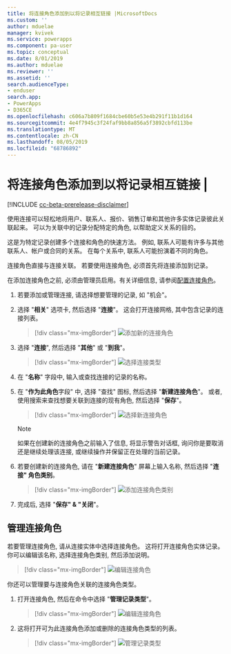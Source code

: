 ```yaml
---
title: 将连接角色添加到以将记录相互链接 |MicrosoftDocs
ms.custom: ''
author: mduelae
manager: kvivek
ms.service: powerapps
ms.component: pa-user
ms.topic: conceptual
ms.date: 8/01/2019
ms.author: mduelae
ms.reviewer: ''
ms.assetid: ''
search.audienceType:
- enduser
search.app:
- PowerApps
- D365CE
ms.openlocfilehash: c606a7b809f1684cbe60b5e53e4b291f11b1d164
ms.sourcegitcommit: 4e4f7945c3f24faf9bb8a856a5f3892cbfd113be
ms.translationtype: MT
ms.contentlocale: zh-CN
ms.lasthandoff: 08/05/2019
ms.locfileid: "68786892"
---
```

# <a name="add-a-connection-role-to-to-link-records-to-each-other"></a>将连接角色添加到以将记录相互链接 |

[!INCLUDE [cc-beta-prerelease-disclaimer](../includes/cc-beta-prerelease-disclaimer.md)]

使用连接可以轻松地将用户、联系人、报价、销售订单和其他许多实体记录彼此关联起来。 可以为关联中的记录分配特定的角色, 以帮助定义关系的目的。

这是为特定记录创建多个连接和角色的快速方法。 例如, 联系人可能有许多与其他联系人、帐户或合同的关系。 在每个关系中, 联系人可能扮演着不同的角色。

连接角色直接与连接关联。 若要使用连接角色, 必须首先将连接添加到记录。

在添加连接角色之前, 必须由管理员启用。有关详细信息, 请参阅[配置连接角色](https://docs.microsoft.com/en-us/powerapps/maker/common-data-service/configure-connection-roles)。

1. 若要添加或管理连接, 请选择想要管理的记录, 如 "机会"。  
2. 选择 "**相关**" 选项卡, 然后选择 "**连接**"。 这会打开连接网格, 其中包含记录的连接列表。

    > [!div class="mx-imgBorder"]
    > ![添加新的连接角色](media/connection1.png "添加新的连接角色") 

3. 选择 "**连接**", 然后选择 "**其他**" 或 "**到我**"。

    > [!div class="mx-imgBorder"]
    > ![选择连接类型](media/connection2.png "选择连接类型") 
  
4. 在 "**名称**" 字段中, 输入或查找连接的记录的名称。

5. 在 "**作为此角色**字段" 中, 选择 "查找" 图标, 然后选择 "**新建连接角色**"。 或者, 使用搜索来查找想要关联到连接的现有角色, 然后选择 "**保存**"。

    > [!div class="mx-imgBorder"]
    > ![选择新连接角色](media/connection3.png "选择新连接角色")  

    > [!NOTE]
    > 如果在创建新的连接角色之前输入了信息, 将显示警告对话框, 询问你是要取消还是继续处理该连接, 或继续操作并保留正在处理的当前记录。

6. 若要创建新的连接角色, 请在 "**新建连接角色**" 屏幕上输入名称, 然后选择 "**连接" 角色类别**。

    > [!div class="mx-imgBorder"]
    >  ![添加连接角色类别](media/connection4.png "添加连接角色类别") 

7. 完成后, 选择 "**保存" & "关闭**"。

  
## <a name="manage-connection-roles"></a>管理连接角色

若要管理连接角色, 请从连接实体中选择连接角色。 这将打开连接角色实体记录。  你可以编辑该名称, 选择连接角色类别, 然后添加说明。


   > [!div class="mx-imgBorder"]
   > ![编辑连接角色](media/connection7.png "Editconnection 角色") 
  
你还可以管理要与连接角色关联的连接角色类型。

1. 打开连接角色, 然后在命令中选择 "**管理记录类型**"。 

    > [!div class="mx-imgBorder"]
    > ![编辑连接角色](media/connection5.png "Editconnection 角色") 
  

2. 这将打开可为此连接角色添加或删除的连接角色类型的列表。

    > [!div class="mx-imgBorder"]
    > ![管理记录类型](media/connection6.png "管理记录类型") 


